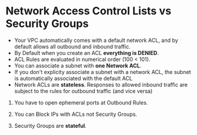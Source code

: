 # Network Access Control Lists vs Security Groups

- Your VPC automatically comes with a default network ACL, and by default allows all outbound and inbound traffic.
- By Default when you create an ACL **everything is DENIED**.
- ACL Rules are evaluated in numerical order (100 < 101).
- You can associate a subnet with **one Network ACL**.
- If you don't explicity associate a subnet with a network ACL, the subnet is automatically associated with the default ACL
- Network ACLs are **stateless**. Responses to allowed inbound traffic are subject to the rules for outbound traffic (and vice versa)

1.  You have to open ephemeral ports at Outbound Rules.

2.  You can Block IPs with ACLs not Security Groups.

3.  Security Groups are **stateful**.
